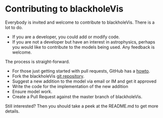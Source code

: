 # Contributing to blackholeVis

Everybody is invited and welcome to contribute to blackholeVis. There is a lot to do.
* If you are a developer, you could add or modify code.
* If you are not a developer but have an interest in astrophysics, perhaps you would like to contribute to the models being used. Any feedback is welcome.

The process is straight-forward.

* For those just getting started with pull requests, GitHub has a
[howto](https://help.github.com/articles/using-pull-requests/).
* Fork the blackholeVis [git repository](https://github.com/anjalie-kini/blackholeVis).
* Suggest a new addition to the model via email or IM and get it approved
* Write the code for the implementation of the new addition
* Ensure model work.
* Create a Pull Request against the master branch of blackholeVis.

Still interested? Then you should take a peek at the README.md to get more details.
